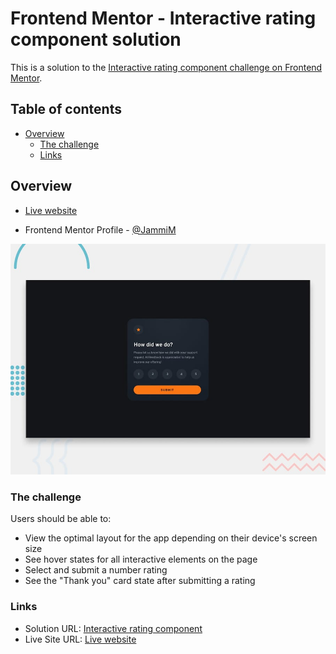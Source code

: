 # Frontend Mentor - Interactive rating component solution

This is a solution to the [Interactive rating component challenge on Frontend Mentor](https://www.frontendmentor.io/challenges/interactive-rating-component-koxpeBUmI).

## Table of contents

- [Overview](#overview)
  - [The challenge](#the-challenge)
  - [Links](#links)

## Overview

- [Live website](https://jammim.github.io/interactive-rating-component/)

- Frontend Mentor Profile - [@JammiM](https://www.frontendmentor.io/profile/JammiM)

![Design preview for the Interactive rating component coding challenge](./src/assets/starter-files/preview.jpg)

### The challenge

Users should be able to:

- View the optimal layout for the app depending on their device's screen size
- See hover states for all interactive elements on the page
- Select and submit a number rating
- See the "Thank you" card state after submitting a rating

### Links

- Solution URL: [Interactive rating component](https://www.frontendmentor.io/challenges/interactive-rating-component-koxpeBUmI)
- Live Site URL: [Live website](https://jammim.github.io/interactive-rating-component/)
